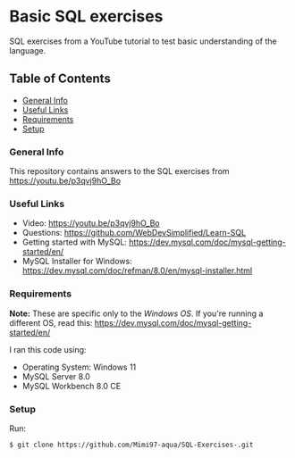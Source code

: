 # Basic SQL exercises
SQL exercises from a YouTube tutorial to test basic understanding of the language.

## Table of Contents
* [General Info](#general-info)
* [Useful Links](#useful-links)
* [Requirements](#requirements)
* [Setup](#setup)

### General Info
This repository contains answers to the  SQL exercises from https://youtu.be/p3qvj9hO_Bo

### Useful Links
* Video: https://youtu.be/p3qvj9hO_Bo
* Questions: https://github.com/WebDevSimplified/Learn-SQL
* Getting started with MySQL: https://dev.mysql.com/doc/mysql-getting-started/en/
* MySQL Installer for Windows: https://dev.mysql.com/doc/refman/8.0/en/mysql-installer.html

### Requirements
**Note:** These are specific only to the _Windows OS_. 
If you're running a different OS, read this: https://dev.mysql.com/doc/mysql-getting-started/en/


I ran this code using:
* Operating System: Windows 11
* MySQL Server 8.0
* MySQL Workbench 8.0 CE

### Setup
Run: 
```
$ git clone https://github.com/Mimi97-aqua/SQL-Exercises-.git
```
